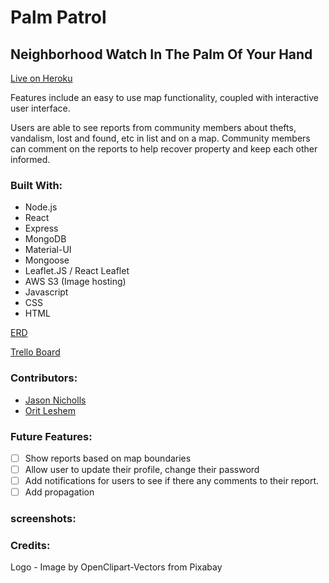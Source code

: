 # Palm Patrol

## Neighborhood Watch In The Palm Of Your Hand

[Live on Heroku]()

Features include an easy to use map functionality, coupled with interactive user interface.

Users are able to see reports from community members about thefts, vandalism, lost and found, etc in list and on a map. Community members can comment on the reports to help recover property and keep each other informed.

### Built With:

- Node.js
- React
- Express
- MongoDB
- Material-UI
- Mongoose
- Leaflet.JS / React Leaflet
- AWS S3 (Image hosting)
- Javascript
- CSS
- HTML

[ERD](../../Docs/ERD.pdf)  

[Trello Board](https://trello.com/b/tLy67cfk/palmpatrol)

### Contributors:

- [Jason Nicholls](https://www.linkedin.com/in/jason-nicholls-on/)
- [Orit Leshem](https://www.linkedin.com/in/orit-leshem/)

### Future Features:

- [ ] Show reports based on map boundaries
- [ ] Allow user to update their profile, change their password
- [ ] Add notifications for users to see if there any comments to their report.
- [ ] Add propagation

### screenshots:

### Credits:

Logo - Image by OpenClipart-Vectors from Pixabay
